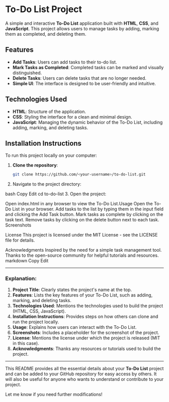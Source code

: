 # To-Do List Project

A simple and interactive **To-Do List** application built with **HTML**, **CSS**, and **JavaScript**. This project allows users to manage tasks by adding, marking them as completed, and deleting them.

## Features

- **Add Tasks**: Users can add tasks to their to-do list.
- **Mark Tasks as Completed**: Completed tasks can be marked and visually distinguished.
- **Delete Tasks**: Users can delete tasks that are no longer needed.
- **Simple UI**: The interface is designed to be user-friendly and intuitive.

## Technologies Used

- **HTML**: Structure of the application.
- **CSS**: Styling the interface for a clean and minimal design.
- **JavaScript**: Managing the dynamic behavior of the To-Do List, including adding, marking, and deleting tasks.

## Installation Instructions

To run this project locally on your computer:

1. **Clone the repository**:
   ```bash
   git clone https://github.com/<your-username>/to-do-list.git
2. Navigate to the project directory:

bash
Copy
Edit
cd to-do-list
3. Open the project:

Open index.html in any browser to view the To-Do List.Usage
Open the To-Do List in your browser.
Add tasks to the list by typing them in the input field and clicking the Add Task button.
Mark tasks as complete by clicking on the task text.
Remove tasks by clicking on the delete button next to each task.
Screenshots

License
This project is licensed under the MIT License - see the LICENSE file for details.

Acknowledgments
Inspired by the need for a simple task management tool.
Thanks to the open-source community for helpful tutorials and resources.
markdown
Copy
Edit

---

### **Explanation:**
1. **Project Title**: Clearly states the project's name at the top.
2. **Features**: Lists the key features of your To-Do List, such as adding, marking, and deleting tasks.
3. **Technologies Used**: Mentions the technologies used to build the project (HTML, CSS, JavaScript).
4. **Installation Instructions**: Provides steps on how others can clone and run the project locally.
5. **Usage**: Explains how users can interact with the To-Do List.
6. **Screenshots**: Includes a placeholder for the screenshot of the project.
7. **License**: Mentions the license under which the project is released (MIT in this case).
8. **Acknowledgments**: Thanks any resources or tutorials used to build the project.

---


This README provides all the essential details about your **To-Do List** project and can be added to your GitHub repository for easy access by others. It will also be useful for anyone who wants to understand or contribute to your project.

Let me know if you need further modifications!
